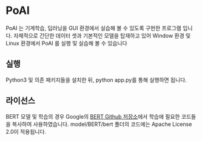 # PoAI

PoAI 는 기계학습, 딥러닝을 GUI 환경에서 실습해 볼 수 있도록 구현한 프로그램 입니다. 자체적으로 간단한 데이터 셋과 기본적인 모델을 탑재하고 있어 Window 환경 및 Linux 환경에서 PoAI 를 실행 및 실습해 볼 수 있습니다



## 실행

Python3 및 의존 패키지들을 설치한 뒤, python app.py를 통해 실행하면 됩니다.



## 라이선스

BERT 모델 및 학습의 경우 Google의 [BERT Github 저장소](https://github.com/google-research/bert)에서 학습에 필요한 코드들을 복사하여 사용하였습니다. model/BERT/bert 폴더의 코드에는 Apache License 2.0이 적용됩니다.
